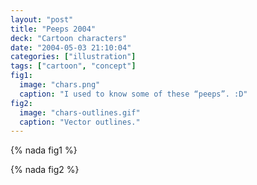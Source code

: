 ```yaml
---
layout: "post"
title: "Peeps 2004"
deck: "Cartoon characters"
date: "2004-05-03 21:10:04"
categories: ["illustration"]
tags: ["cartoon", "concept"]
fig1:
  image: "chars.png"
  caption: "I used to know some of these “peeps”. :D"
fig2:
  image: "chars-outlines.gif"
  caption: "Vector outlines."
---
```


{% nada fig1 %}

{% nada fig2 %}
